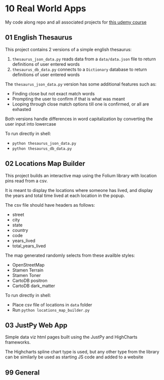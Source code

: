 # 10 Real World Apps
My code along repo and all associated projects for [this udemy course](https://www.udemy.com/course/the-python-mega-course/)

## 01 English Thesaurus
This project contains 2 versions of a simple english thesaurus:
1. `thesaurus_json_data.py` reads data from a `data/data.json` file to return definitions of user entered words
2. `thesaurus_db_data.py` connects to a `Dictionary` database to return definitions of user entered words

The `thesaurus_json_data.py` version has some additional features such as:
- Finding close but not exact match words
- Prompting the user to confirm if that is what was meant
- Looping through close match options till one is confirmed, or all are exhasted

Both versions handle differences in word capitalization by converting the user input into lowercase

To run directly in shell:
- `python thesaurus_json_data.py`
- `python thesaurus_db_data.py`

## 02 Locations Map Builder
This project builds an interactive map using the Folium library with location pins read from a csv.


It is meant to display the locations where someone has lived, and display the years and total time lived at each location in the popup.


The csv file should have headers as follows:
- street
- city
- state
- country
- code
- years_lived
- total_years_lived


The map generated randomly selects from these availble styles:
- OpenStreetMap
- Stamen Terrain
- Stamen Toner
- CartoDB positron
- CartoDB dark_matter


To run directly in shell:
- Place csv file of locations in `data` folder
- Run `python locations_map_builder.py`


## 03 JustPy Web App
Simple data viz html pages built using the JustPy and HighCharts frameworks.

The Highcharts spline chart type is used, but any other type from the library can be similarly be used as starting JS code and added to a website


## 99 General